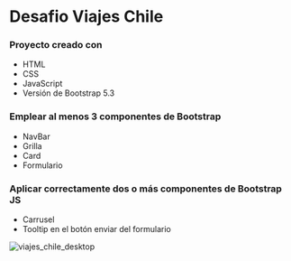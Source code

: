 # Desafio Viajes Chile

### Proyecto creado con 

- HTML
- CSS
- JavaScript
- Versión de Bootstrap 5.3

### Emplear al menos 3 componentes de Bootstrap

- NavBar
- Grilla
- Card
- Formulario

### Aplicar correctamente dos o más componentes de Bootstrap JS

- Carrusel
- Tooltip en el botón enviar del formulario


![viajes_chile_desktop](https://github.com/DevsataAlbo/viajesChile/assets/135687782/5cd14f5d-9676-4684-89bd-aa1e59b876c6)
